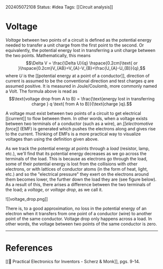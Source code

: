202405072108
Status: #idea
Tags: [[Circuit analysis]]

# Voltage

*Voltage* between two points of a circuit is defined as the potential energy needed to transfer a unit charge from the first point to the second. Or equivalently, the potential energy lost in transferring a unit charge between the two points. Mathematically, this means
$$\Delta V = \frac{\Delta U}{q} \hspace{0.2cm}\text{ or }\hspace{0.2cm}V_{AB}=V_{A}-V_{B}=\frac{U_{A}-U_{B}}{q},$$
where $U$ is the [[potential energy at a point of a conductor]], direction of current is assumed to be the conventional direction and test charges $q$ are assumed positive. It is measured in $\text{Joule}/\text{Coulomb}$, more commonly named a $\text{Volt}$. The formula above is read as
$$\text{voltage drop from A to B} = \frac{\text{energy lost in transferring charge } q \text{ from A to B}}{\text{charge }q}.$$

A voltage must exist between two points of a circuit to get electrical [[current]] to flow between them. In other words, when a voltage exists between two terminals of a conductor (such as a wire), an *[[electromotive force]]* (EMF) is generated which pushes the electrons along and gives rise to the current. Thinking of EMFs is a more practical way to visualize voltages than using the definition given above.

As we track the potential energy at points through a *load* (resistor, lamp, etc.), we'll find that its potential energy decreases as we go across the terminals of the load. This is because as electrons go through the load, some of their potential energy is lost from the collisions with other electrons, or with lattices of conductor atoms (in the form of heat, light, etc.) and so the "electrical pressure" they exert on the electrons around them becomes lower, the further down the load they are (see figure below). As a result of this, there arises a difference between the two terminals of the load; a *voltage*, or *voltage drop*, as we call it. 


![[voltage_drop.png]]

There is, to a good approximation, no loss in the potential energy of an electron when it transfers from one point of a conductor (wire) to another point of the same conductor. Voltage drop only happens across a load. In other words, the voltage between two points of the same conductor is zero.

___
# References
[[📕 Practical Electronics for Inventors - Scherz & Monk]], pgs. 9-14.